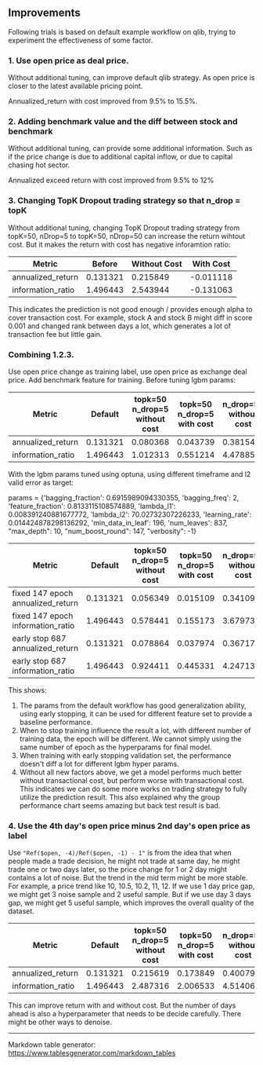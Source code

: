 ## Improvements

Following trials is based on default example workflow on qlib, trying to experiment the effectiveness of some factor.

### 1. Use open price as deal price.
Without additional tuning, can improve default qlib strategy. As open price is closer to the latest available pricing point.

Annualized_return with cost improved from 9.5% to 15.5%.

### 2. Adding benchmark value and the diff between stock and benchmark
Without additional tuning, can provide some additional information. Such as if the price change is due to additional capital inflow, or due to capital chasing hot sector. 

Annualized exceed return with cost improved from 9.5% to 12%

### 3. Changing TopK Dropout trading strategy so that n_drop = topK
Without additional tuning, changing TopK Dropout trading strategy from topK=50, nDrop=5 to topK=50, nDrop=50 can increase the return wihtout cost. But it makes the return with cost has negative inforamtion ratio:

| Metric            | Before   | Without Cost | With Cost |
|-------------------|----------|--------------|-----------|
| annualized_return | 0.131321 | 0.215849     | -0.011118 |
| information_ratio | 1.496443 | 2.543944     | -0.131063 |

This indicates the prediction is not good enough / provides enough alpha to cover transaction cost. For example, stock A and stock B might diff in score 0.001 and changed rank between days a lot, which generates a lot of transaction fee but little gain.


### Combining 1.2.3.
Use open price change as training label, use open price as exchange deal price. Add benchmark feature for training. Before tuning lgbm params:

| Metric            | Default  | topk=50 n_drop=5 without cost | topk=50 n_drop=5 with cost | n_drop=50 without cost | n_drop=50 with cost |
|-------------------|----------|-------------------------------|----------------------------|------------------------|---------------------|
| annualized_return | 0.131321 | 0.080368                      | 0.043739                   | 0.381549               | 0.114158            |
| information_ratio | 1.496443 | 1.012313                      | 0.551214                   | 4.478850               | 1.336372            |

With the lgbm params tuned using optuna, using different timeframe and l2 valid error as target:

params = {'bagging_fraction': 0.6915989094330355, 'bagging_freq': 2, 'feature_fraction': 0.8133115108574889, 
              'lambda_l1': 0.008391240881677772, 'lambda_l2': 70.02732307226233, 'learning_rate': 0.014424878298136292, 
              'min_data_in_leaf': 196, 'num_leaves': 837, "max_depth": 10, "num_boost_round": 147, "verbosity": -1}

| Metric                        | Default  | topk=50 n_drop=5 without cost | topk=50 n_drop=5 with cost | n_drop=50 without cost | n_drop=50 with cost |
|-------------------------------|----------|-------------------------------|----------------------------|------------------------|---------------------|
| fixed 147 epoch annualized_return | 0.131321 | 0.056349                      | 0.015109                   | 0.341092               | 0.089175            |
| fixed 147 epoch information_ratio | 1.496443 | 0.578441                      | 0.155173                   | 3.679739               | 0.961535            |
| early stop 687 annualized_return  | 0.131321 | 0.078864                      | 0.037974                   | 0.367172               | 0.107527            |
| early stop 687 information_ratio  | 1.496443 | 0.924411                      | 0.445331                   | 4.247130               | 1.241823            |

This shows:
1. The params from the default workflow has good generalization ability, using early stopping, it can be used for different feature set to provide a baseline performance.
2. When to stop training influence the result a lot, with different number of training data, the epoch will be different. We cannot simply using the same number of epoch as the hyperparams for final model.
3. When training with early stopping validation set, the performance doesn't diff a lot for different lgbm hyper params.
4. Without all new factors above, we get a model performs much better without transactional cost, but perform worse with transactional cost. This indicates we can do some more works on trading strategy to fully utilize the prediction result. This also explained why the group performance chart seems amazing but back test result is bad.

### 4. Use the 4th day's open price minus 2nd day's open price as label

Use `"Ref($open, -4)/Ref($open, -1) - 1"` is from the idea that when people made a trade decision, he might not trade at same day, he might trade one or two days later, so the price change for 1 or 2 day might contains a lot of noise. But the trend in the mid term might be more stable. For example, a price trend like 10, 10.5, 10.2, 11, 12. If we use 1 day price gap, we might get 3 noise sample and 2 useful sample. But if we use day 3 days gap, we might get 5 useful sample, which improves the overall quality of the dataset.

| Metric            | Default  | topk=50 n_drop=5 without cost | topk=50 n_drop=5 with cost | n_drop=50 without cost | n_drop=50 with cost |
|-------------------|----------|-------------------------------|----------------------------|------------------------|---------------------|
| annualized_return | 0.131321 | 0.215619                      | 0.173849                   | 0.400793               | 0.197793            |
| information_ratio | 1.496443 | 2.487316                      | 2.006533                   | 4.514065               | 2.222820            |

This can improve return with and without cost. But the number of days ahead is also a hyperparameter that needs to be decide carefully. There might be other ways to denoise.

---

Markdown table generator: https://www.tablesgenerator.com/markdown_tables
